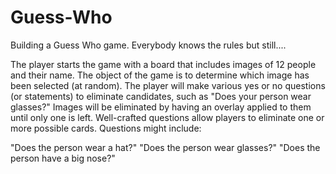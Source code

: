 # Guess-Who


Building a Guess Who game. Everybody knows the rules but still....

The player starts the game with a board that includes images of 12 people and their name. The object of the game is to determine which image has been selected (at random). The player will make various yes or no questions (or statements) to eliminate candidates, such as "Does your person wear glasses?" Images will be eliminated by having an overlay applied to them until only one is left. Well-crafted questions allow players to eliminate one or more possible cards. Questions might include:

"Does the person wear a hat?"
"Does the person wear glasses?"
"Does the person have a big nose?"

